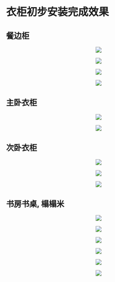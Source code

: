 # 衣柜初步安装完成效果

## 餐边柜

<p align="center"><img src=https://linmingdao.github.io/blog/assets/home/007002_00.jpg></p>
<p align="center"><img src=https://linmingdao.github.io/blog/assets/home/007002_01.jpg></p>
<p align="center"><img src=https://linmingdao.github.io/blog/assets/home/007002_02.jpg></p>
<p align="center"><img src=https://linmingdao.github.io/blog/assets/home/007002_03.jpg></p>

## 主卧衣柜

<p align="center"><img src=https://linmingdao.github.io/blog/assets/home/007002_04.jpg></p>
<p align="center"><img src=https://linmingdao.github.io/blog/assets/home/007002_05.jpg></p>

## 次卧衣柜

<p align="center"><img src=https://linmingdao.github.io/blog/assets/home/007002_06.jpg></p>
<p align="center"><img src=https://linmingdao.github.io/blog/assets/home/007002_07.jpg></p>
<p align="center"><img src=https://linmingdao.github.io/blog/assets/home/007002_08.jpg></p>

## 书房书桌, 榻榻米

<p align="center"><img src=https://linmingdao.github.io/blog/assets/home/007002_09.jpg></p>
<p align="center"><img src=https://linmingdao.github.io/blog/assets/home/007002_10.jpg></p>
<p align="center"><img src=https://linmingdao.github.io/blog/assets/home/007002_11.jpg></p>
<p align="center"><img src=https://linmingdao.github.io/blog/assets/home/007002_12.jpg></p>
<p align="center"><img src=https://linmingdao.github.io/blog/assets/home/007002_13.jpg></p>
<p align="center"><img src=https://linmingdao.github.io/blog/assets/home/007002_14.jpg></p>
